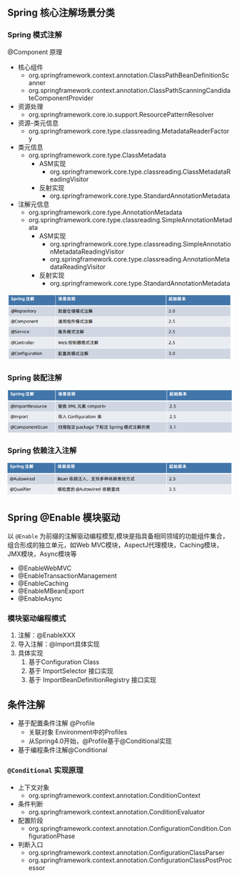 ## Spring 核心注解场景分类

### Spring 模式注解

@Component 原理

- 核心组件
  - org.springframework.context.annotation.ClassPathBeanDefinitionScanner
  - org.springframework.context.annotation.ClassPathScanningCandidateComponentProvider
- 资源处理
  - org.springframework.core.io.support.ResourcePatternResolver
- 资源-类元信息
  - org.springframework.core.type.classreading.MetadataReaderFactory
- 类元信息   
  - org.springframework.core.type.ClassMetadata
    - ASM实现
      - org.springframework.core.type.classreading.ClassMetadataReadingVisitor
    - 反射实现
      - org.springframework.core.type.StandardAnnotationMetadata
- 注解元信息
  - org.springframework.core.type.AnnotationMetadata
  - org.springframework.core.type.classreading.SimpleAnnotationMetadata
    - ASM实现
      - org.springframework.core.type.classreading.SimpleAnnotationMetadataReadingVisitor
      - org.springframework.core.type.classreading.AnnotationMetadataReadingVisitor
    - 反射实现
      - org.springframework.core.type.StandardAnnotationMetadata



![image-20201227215748934](pic/image-20201227215748934.png)

### Spring 装配注解

![image-20201227215815730](pic/image-20201227215815730.png)

### Spring 依赖注入注解

![image-20201227215830539](pic/image-20201227215830539.png)



## Spring @Enable 模块驱动

以 `@Enable` 为前缀的注解驱动编程模型,模块是指具备相同领域的功能组件集合，组合形成的独立单元，如Web MVC模块，AspectJ代理模块，Caching模块，JMX模块，Async模块等

* @EnableWebMVC
* @EnableTransactionManagement
* @EnableCaching
* @EnableMBeanExport
* @EnableAsync

### 模块驱动编程模式

1. 注解：@EnableXXX
2. 导入注解：@Import具体实现
3. 具体实现
   1. 基于Configuration Class
   2. 基于 ImportSelector 接口实现
   3. 基于 ImportBeanDefinitionRegistry 接口实现



## 条件注解

- 基于配置条件注解 @Profile
  - 关联对象 Environment中的Profiles
  - 从Spring4.0开始，@Profile基于@Conditional实现
- 基于编程条件注解@Conditional

### `@Conditional` 实现原理

* 上下文对象
  * org.springframework.context.annotation.ConditionContext
* 条件判断
  * org.springframework.context.annotation.ConditionEvaluator
* 配置阶段
  * org.springframework.context.annotation.ConfigurationCondition.ConfigurationPhase
* 判断入口
  * org.springframework.context.annotation.ConfigurationClassParser
  * org.springframework.context.annotation.ConfigurationClassPostProcessor
